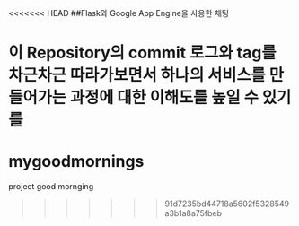 <<<<<<< HEAD
##Flask와 Google App Engine을 사용한 채팅

이 Repository의 commit 로그와 tag를 차근차근 따라가보면서
하나의 서비스를 만들어가는 과정에 대한 이해도를 높일 수 있기를
=======
mygoodmornings
==============

project good mornging
>>>>>>> 91d7235bd44718a5602f5328549a3b1a8a75fbeb
